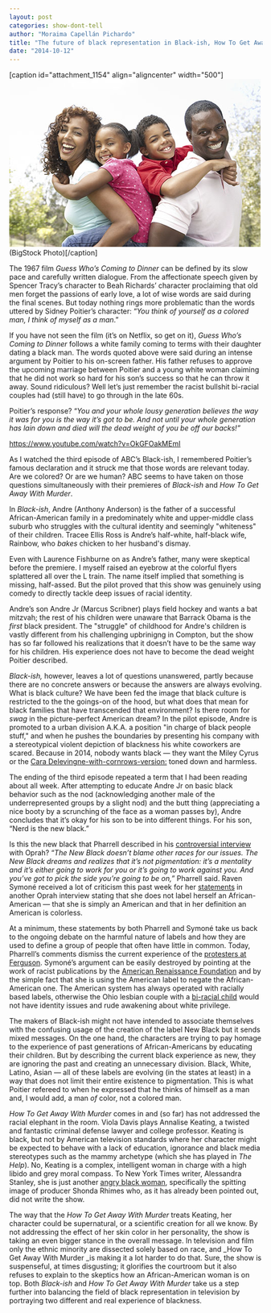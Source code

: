 ```yaml
---
layout: post
categories: show-dont-tell
author: "Moraima Capellán Pichardo"
title: "The future of black representation in Black-ish, How To Get Away With Murder"
date: "2014-10-12"
---
```


\[caption id="attachment\_1154" align="aligncenter" width="500"\][![Portrait of Happy Family In Park](/img/blackfamily.jpg)](http://www.thehighscreen.com/wp-content/uploads/2014/10/blackfamily.jpg) (BigStock Photo)\[/caption\]

The 1967 film _Guess Who’s Coming to Dinner_ can be defined by its slow pace and carefully written dialogue. From the affectionate speech given by Spencer Tracy’s character to Beah Richards’ character proclaiming that old men forget the passions of early love, a lot of wise words are said during the final scenes. But today nothing rings more problematic than the words uttered by Sidney Poitier’s character: “_You think of yourself as a colored man, I think of myself as a man_.”

If you have not seen the film (it’s on Netflix, so get on it), _Guess Who’s Coming to Dinner_ follows a white family coming to terms with their daughter dating a black man. The words quoted above were said during an intense argument by Poitier to his on-screen father. His father refuses to approve the upcoming marriage between Poitier and a young white woman claiming that he did not work so hard for his son’s success so that he can throw it away. Sound ridiculous? Well let’s just remember the racist bullshit bi-racial couples had (still have) to go through in the late 60s.

Poitier’s response? “_You and your whole lousy generation believes the way it was for you is the way it’s got to be. And not until your whole generation has lain down and died will the dead weight of you be off our backs!”_

https://www.youtube.com/watch?v=OkGFOakMEmI

As I watched the third episode of ABC’s Black-ish, I remembered Poitier’s famous declaration and it struck me that those words are relevant today. Are we colored? Or are we human? ABC seems to have taken on those questions simultaneously with their premieres of _Black-ish_ and _How To Get Away With Murder_.

In _Black-ish_, Andre (Anthony Anderson) is the father of a successful African-American family in a predominately white and upper-middle class suburb who struggles with the cultural identity and seemingly "whiteness" of their children. Tracee Ellis Ross is Andre’s half-white, half-black wife, Rainbow, who _bakes_ chicken to her husband's dismay.

Even with Laurence Fishburne on as Andre’s father, many were skeptical before the premiere. I myself raised an eyebrow at the colorful flyers splattered all over the L train. The name itself implied that something is missing, half-assed. But the pilot proved that this show was genuinely using comedy to directly tackle deep issues of racial identity.

Andre’s son Andre Jr (Marcus Scribner) plays field hockey and wants a bat mitzvah; the rest of his children were unaware that Barrack Obama is the _first_ black president. The "struggle" of childhood for Andre's children is vastly different from his challenging upbrinigng in Compton, but the show has so far followed his realizations that it doesn’t have to be the same way for his children. His experience does not have to become the dead weight Poitier described.

_Black-ish,_ however, leaves a lot of questions unanswered, partly because there are no concrete answers or because the answers are always evolving. What is black culture? We have been fed the image that black culture is restricted to the the goings-on of the hood, but what does that mean for black families that have transcended that environment? Is there room for _swag_ in the picture-perfect American dream? In the pilot episode, Andre is promoted to a urban division A.K.A. a position "in charge of black people stuff," and when he pushes the boundaries by presenting his company with a stereotypical violent depiction of blackness his white coworkers are scared. Because in 2014, nobody wants black — they want the Miley Cyrus or the [Cara Delevingne-with-cornrows-version:](http://www.refinery29.com/cornrows-cultural-appropriation) toned down and harmless.

The ending of the third episode repeated a term that I had been reading about all week. After attempting to educate Andre Jr on basic black behavior such as the nod (acknowledging another male of the underrepresented groups by a slight nod) and the butt thing (appreciating a nice booty by a scrunching of the face as a woman passes by), Andre concludes that it’s okay for his son to be into different things. For his son, “Nerd is the new black.”

Is this the new black that Pharrell described in his [controversial interview](http://www.theguardian.com/music/shortcuts/2014/apr/22/trouble-with-pharrell-williams-new-black-theory) with Oprah? “_The New Black doesn’t blame other races for our issues. The New Black dreams and realizes that it’s not pigmentation: it’s a mentality and it’s either going to work for you or it’s going to work against you. And you’ve got to pick the side you’re going to be on,”_ Pharrell said. Raven Symoné received a lot of criticism this past week for her [statements](https://www.youtube.com/watch?v=S9nCmSDJkIA) in another Oprah interview stating that she does not label herself an African-American — that she is simply an American and that in her definition an American is colorless.

At a minimum, these statements by both Pharrell and Symoné take us back to the ongoing debate on the harmful nature of labels and how they are used to define a group of people that often have little in common. Today, Pharrell’s comments dismiss the current experience of the [protesters at Ferguson](http://www.washingtonpost.com/politics/protesters-take-to-st-louis-streets-as-part-of-weekend-of-resistance/2014/10/11/1aab8e3a-5185-11e4-babe-e91da079cb8a_story.html). Symoné’s argument can be easily destroyed by pointing at the work of racist publications by the [American Renaissance Foundation](http://www.salon.com/2014/10/11/americas_virulent_racists_the_sick_ideas_and_perverted_science_of_the_american_renaissance_foundation/?utm_source=facebook&utm_medium=socialflow) and by the simple fact that she is using the American label to negate the African-American one. The American system has always operated with racially based labels, otherwise the Ohio lesbian couple with a [bi-racial child](http://mic.com/articles/100242/white-mom-s-lawsuit-over-black-baby-exposes-ugly-truths-about-white-privilege) would not have identity issues and rude awakening about white privilege.

The makers of Black-ish might not have intended to associate themselves with the confusing usage of the creation of the label New Black but it sends mixed messages. On the one hand, the characters are trying to pay homage to the experience of past generations of African-Americans by educating their children. But by describing the current black experience as new, they are ignoring the past and creating an unnecessary division. Black, White, Latino, Asian — all of these labels are evolving (in the states at least) in a way that does not limit their entire existence to pigmentation. This is what Poitier refereed to when he expressed that he thinks of himself as a man and, I would add, a man _of_ color, not a colored man.

_How To Get Away With Murder_ comes in and (so far) has not addressed the racial elephant in the room. Viola Davis plays Annalise Keating, a twisted and fantastic criminal defense lawyer and college professor. Keating is black, but not by American television standards where her character might be expected to behave with a lack of education, ignorance and black media stereotypes such as the mammy archetype (which she has played in _The Help_). No, Keating is a complex, intelligent woman in charge with a high libido and grey moral compass. To New York Times writer, Alessandra Stanley, she is just another [angry black woman](http://www.nytimes.com/2014/09/21/arts/television/viola-davis-plays-shonda-rhimess-latest-tough-heroine.html), specifically the spitting image of producer Shonda Rhimes who, as it has already been pointed out, did not write the show.

The way that the _How To Get Away With Murder_ treats Keating, her character could be supernatural, or a scientific creation for all we know. By not addressing the effect of her skin color in her personality, the show is taking an even bigger stance in the overall message. In television and film only the ethnic minority are dissected solely based on race, and _How To Get Away With Murder _is making it a lot harder to do that. Sure, the show is suspenseful, at times disgusting; it glorifies the courtroom but it also refuses to explain to the skeptics how an African-American woman is on top. Both _Black-ish_ and _How To Get Away With Murder_ take us a step further into balancing the field of black representation in television by portraying two different and real experience of blackness.

 


